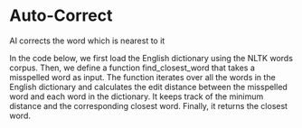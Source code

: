 # Auto-Correct
AI corrects the word which is nearest to it

In the code below, we first load the English dictionary using the NLTK words corpus. Then, we define a function find_closest_word that takes a misspelled word as input. The function iterates over all the words in the English dictionary and calculates the edit distance between the misspelled word and each word in the dictionary. It keeps track of the minimum distance and the corresponding closest word. Finally, it returns the closest word.
